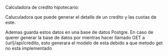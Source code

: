 Calculadora de credito hipotecario:

Caluculadora que puede generar el detalle de un credito y las cuotas de este.

Ademas guarda estos datos en una base de datos Postgre. En caso de querer generar la base de datos por mientras hacer llamado GET a {url}/api/credito, esto generara el modelo de esta debido a que metodo get no esta implementado
